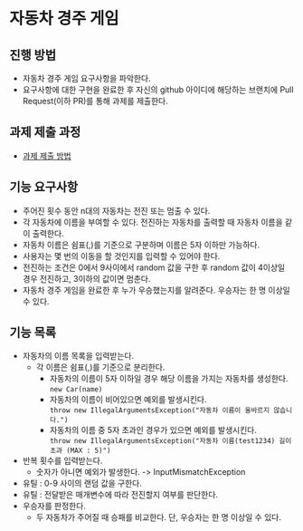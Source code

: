 # 자동차 경주 게임
## 진행 방법
* 자동차 경주 게임 요구사항을 파악한다.
* 요구사항에 대한 구현을 완료한 후 자신의 github 아이디에 해당하는 브랜치에 Pull Request(이하 PR)를 통해 과제를 제출한다.

## 과제 제출 과정
* [과제 제출 방법](https://github.com/next-step/nextstep-docs/tree/master/precourse)

## 기능 요구사항
* 주어진 횟수 동안 n대의 자동차는 전진 또는 멈출 수 있다.
* 각 자동차에 이름을 부여할 수 있다. 전진하는 자동차를 출력할 때 자동차 이름을 같이 출력한다.
* 자동차 이름은 쉼표(,)를 기준으로 구분하며 이름은 5자 이하만 가능하다.
* 사용자는 몇 번의 이동을 할 것인지를 입력할 수 있어야 한다.
* 전진하는 조건은 0에서 9사이에서 random 값을 구한 후 random 값이 4이상일 경우 전진하고, 3이하의 값이면 멈춘다.
* 자동차 경주 게임을 완료한 후 누가 우승했는지를 알려준다. 우승자는 한 명 이상일 수 있다.

## 기능 목록
* 자동차의 이름 목록을 입력받는다.
  * 각 이름은 쉼표(,)를 기준으로 분리한다.
    * 자동차의 이름이 5자 이하일 경우 해당 이름을 가지는 자동차를 생성한다.  
      `new Car(name)`
    * 자동차의 이름이 비어있으면 예외를 발생시킨다.  
      `throw new IllegalArgumentsException("자동차 이름이 올바르지 않습니다.")`
    * 자동차의 이름 중 5자 초과인 경우가 있으면 예외를 발생시킨다.  
      `throw new IllegalArgumentsException("자동차 이름(test1234) 길이 초과 (MAX : 5)")`
* 반복 횟수를 입력받는다.
  * 숫자가 아니면 예외가 발생한다. -> InputMismatchException
* 유틸 : 0-9 사이의 랜덤 값을 구한다.
* 유틸 : 전달받은 매개변수에 따라 전진할지 여부를 판단한다.
* 우승자를 판정한다.
  * 두 자동차가 주어질 때 승패를 비교한다. 단, 우승자는 한 명 이상일 수 있다.